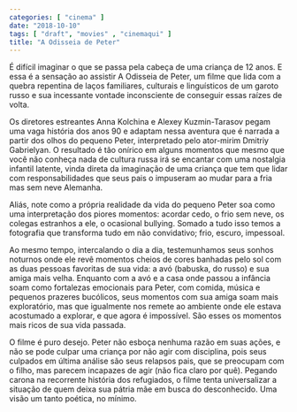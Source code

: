 ```yaml
---
categories: [ "cinema" ]
date: "2018-10-10"
tags: [ "draft", "movies" , "cinemaqui" ]
title: "A Odisseia de Peter"
---
```

É difícil imaginar o que se passa pela cabeça de uma criança de
12 anos. E essa é a sensação ao assistir A Odisseia de Peter, um
filme que lida com a quebra repentina de laços familiares, culturais e
linguísticos de um garoto russo e sua incessante vontade inconsciente
de conseguir essas raízes de volta.

Os diretores estreantes Anna Kolchina e Alexey Kuzmin-Tarasov pegam uma
vaga história dos anos 90 e adaptam nessa aventura que é narrada a
partir dos olhos do pequeno Peter, interpretado pelo ator-mirim Dmitriy
Gabrielyan. O resultado é tão onírico em alguns momentos que mesmo
que você não conheça nada de cultura russa irá se encantar com uma
nostalgia infantil latente, vinda direta da imaginação de uma criança
que tem que lidar com responsabilidades que seus pais o impuseram ao
mudar para a fria mas sem neve Alemanha.

Aliás, note como a própria realidade da vida do pequeno Peter soa
como uma interpretação dos piores momentos: acordar cedo, o frio sem
neve, os colegas estranhos a ele, o ocasional bullying. Somado a tudo
isso temos a fotografia que transforma tudo em não convidativo; frio,
escuro, impessoal.

Ao mesmo tempo, intercalando o dia a dia, testemunhamos seus sonhos
noturnos onde ele revê momentos cheios de cores banhadas pelo sol com
as duas pessoas favoritas de sua vida: a avó (babuska, do russo) e sua
amiga mais velha. Enquanto com a avó e a casa onde passou a infância
soam como fortalezas emocionais para Peter, com comida, música e pequenos
prazeres bucólicos, seus momentos com sua amiga soam mais exploratório,
mas que igualmente nos remete ao ambiente onde ele estava acostumado a
explorar, e que agora é impossível. São esses os momentos mais ricos
de sua vida passada.

O filme é puro desejo. Peter não esboça nenhuma razão em suas
ações, e não se pode culpar uma criança por não agir com disciplina,
pois seus culpados em última análise são seus relapsos pais, que se
preocupam com o filho, mas parecem incapazes de agir (não fica claro
por quê). Pegando carona na recorrente história dos refugiados, o
filme tenta universalizar a situação de quem deixa sua pátria mãe
em busca do desconhecido. Uma visão um tanto poética, no mínimo.
